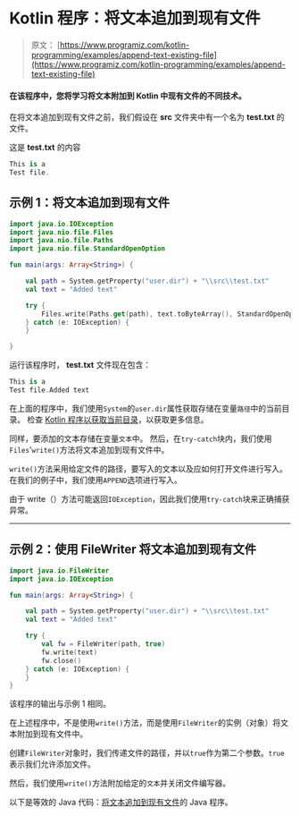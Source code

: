 # Kotlin 程序：将文本追加到现有文件

> 原文： [https://www.programiz.com/kotlin-programming/examples/append-text-existing-file](https://www.programiz.com/kotlin-programming/examples/append-text-existing-file)

#### 在该程序中，您将学习将文本附加到 Kotlin 中现有文件的不同技术。

在将文本追加到现有文件之前，我们假设在 **src** 文件夹中有一个名为 **test.txt** 的文件。

这是 **test.txt** 的内容

```kt
This is a
Test file.
```

## 示例 1：将文本追加到现有文件

```kt
import java.io.IOException
import java.nio.file.Files
import java.nio.file.Paths
import java.nio.file.StandardOpenOption

fun main(args: Array<String>) {

    val path = System.getProperty("user.dir") + "\\src\\test.txt"
    val text = "Added text"

    try {
        Files.write(Paths.get(path), text.toByteArray(), StandardOpenOption.APPEND)
    } catch (e: IOException) {
    }

}
```

运行该程序时， **test.txt** 文件现在包含：

```kt
This is a
Test file.Added text
```

在上面的程序中，我们使用`System`的`user.dir`属性获取存储在变量`路径`中的当前目录。 检查 [Kotlin 程序以获取当前目录](/kotlin-programming/examples/current-working-directory "Kotlin Program to get the current directory")，以获取更多信息。

同样，要添加的文本存储在变量`文本`中。 然后，在`try-catch`块内，我们使用`Files`'`write()`方法将文本追加到现有文件中。

`write()`方法采用给定文件的路径，要写入的文本以及应如何打开文件进行写入。 在我们的例子中，我们使用`APPEND`选项进行写入。

由于 write（）方法可能返回`IOException`，因此我们使用`try-catch`块来正确捕获异常。

* * *

## 示例 2：使用 FileWriter 将文本追加到现有文件

```kt
import java.io.FileWriter
import java.io.IOException

fun main(args: Array<String>) {

    val path = System.getProperty("user.dir") + "\\src\\test.txt"
    val text = "Added text"

    try {
        val fw = FileWriter(path, true)
        fw.write(text)
        fw.close()
    } catch (e: IOException) {
    }
}
```

该程序的输出与示例 1 相同。

在上述程序中，不是使用`write()`方法，而是使用`FileWriter`的实例（对象）将文本附加到现有文件中。

创建`FileWriter`对象时，我们传递文件的路径，并以`true`作为第二个参数。`true`表示我们允许添加文件。

然后，我们使用`write()`方法附加给定的`文本`并关闭文件编写器。

以下是等效的 Java 代码：[将文本追加到现有文件](/java-programming/examples/append-text-existing-file "Java program to append text to an existing file")的 Java 程序。